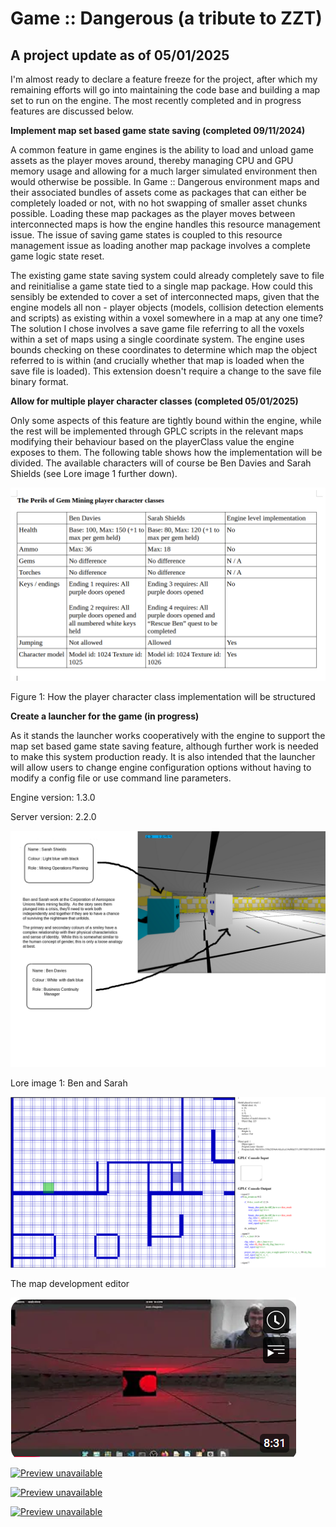 # Game :: Dangerous (a tribute to ZZT)

## A project update as of 05/01/2025

I'm almost ready to declare a feature freeze for the project, after which my remaining efforts will go into 
maintaining the code base and building a map set to run on the engine.  The most recently completed and in progress 
features are discussed below.

**Implement map set based game state saving (completed 09/11/2024)**

A common feature in game engines is the ability to load and unload game assets as the player moves 
around, thereby managing CPU and GPU memory usage and allowing for a much larger simulated environment 
then would otherwise be possible.  In Game :: Dangerous environment maps and their associated bundles of 
assets come as packages that can either be completely loaded or not, with no hot swapping of smaller 
asset chunks possible.  Loading these map packages as the player moves between interconnected maps is how 
the engine handles this resource management issue.  The issue of saving game states is coupled 
to this resource management issue as loading another map package involves a complete game logic state 
reset.

The existing game state saving system could already completely save to file and reinitialise a game state tied to 
a single map package. How could this sensibly be extended to cover a set of interconnected maps, given 
that the engine models all non - player objects (models, collision detection elements and scripts) as existing 
within a voxel somewhere in a map at any one time?  The solution I chose involves a save game file referring 
to all the voxels within a set of maps using a single coordinate system.  The engine uses bounds checking 
on these coordinates to determine which map the object referred to is within (and crucially whether 
that map is loaded when the save file is loaded).  This extension doesn't require a change to the save 
file binary format.

**Allow for multiple player character classes (completed 05/01/2025)**

Only some aspects of this feature are tightly bound within the engine, while the rest will be implemented through 
GPLC scripts in the relevant maps modifying their behaviour based on the playerClass value the engine exposes to 
them.  The following table shows how the implementation will be divided.  The available characters will of course 
be Ben Davies and Sarah Shields (see Lore image 1 further down).

![Figure 1: How the player character class implementation will be structured](https://github.com/Mushy-pea/The-Perils-of-Gem-Mining/blob/master/images/Classes%20screenshot.png)

Figure 1: How the player character class implementation will be structured

**Create a launcher for the game (in progress)**

As it stands the launcher works cooperatively with the engine to support the map set based game state saving feature, 
although further work is needed to make this system production ready.  It is also intended that the launcher will 
allow users to change engine configuration options without having to modify a config file or use command line 
parameters.

Engine version: 1.3.0

Server version: 2.2.0

![Lore image 1: Ben and Sarah](https://github.com/Mushy-pea/The-Perils-of-Gem-Mining/blob/master/images/Ben_and_Sarah.png)

Lore image 1: Ben and Sarah

![Map development editor](https://github.com/Mushy-pea/The-Perils-of-Gem-Mining/blob/master/images/Editor.png)

The map development editor

[![Preview unavailable](https://github.com/Mushy-pea/The-Perils-of-Gem-Mining/blob/master/images/Video%20screenshot.png)](https://youtu.be/h-RChZvQUyU&t)

[![Preview unavailable](https://img.youtube.com/vi/wOSQ1cYoZXM/default.jpg)](https://youtu.be/wOSQ1cYoZXM)

[![Preview unavailable](https://img.youtube.com/vi/oHMakxQZjlk/default.jpg)](https://youtu.be/oHMakxQZjlk)

[![Preview unavailable](https://img.youtube.com/vi/4Y2er6WZ5qs/default.jpg)](https://youtu.be/4Y2er6WZ5qs)

